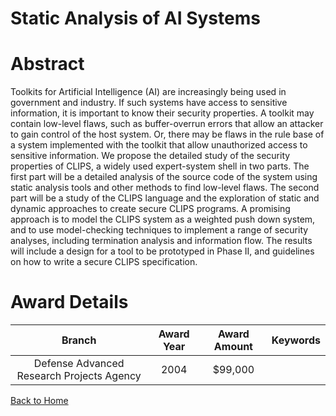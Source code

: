 
Static Analysis of AI Systems
=============================

# Abstract


Toolkits for Artificial Intelligence (AI) are increasingly being used in government and industry.  If such systems have access to sensitive information, it is important to know their security properties.  A toolkit may contain low-level flaws, such as buffer-overrun errors that allow an attacker to gain control of the host system.  Or, there may be flaws in the rule base of a system implemented with the toolkit that allow unauthorized access to sensitive information.  We propose the detailed study of the security properties of CLIPS, a widely used expert-system shell in two parts.  The first part will be a detailed analysis of the source code of the system using static analysis tools and other methods to find low-level flaws.  The second part will be a study of the CLIPS language and the exploration of static and dynamic approaches to create secure CLIPS programs.   A promising approach is to model the CLIPS system as a weighted push down system, and to use model-checking techniques to implement a range of security analyses, including termination analysis and information flow.  The results will include a design for a tool to be prototyped in Phase II, and guidelines on how to write a secure CLIPS specification.  

# Award Details

|Branch|Award Year|Award Amount|Keywords|
| :---: | :---: | :---: | :---: |
|Defense Advanced Research Projects Agency|2004|$99,000||
  
  


[Back to Home](https://github.com/chrischow/dod_sbir_awards/Reports/JT/#58)